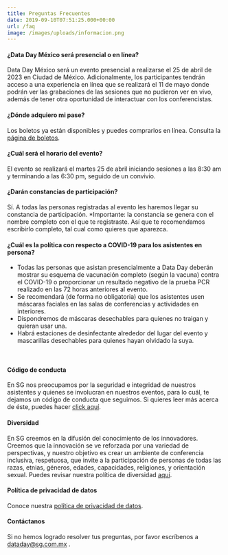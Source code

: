 ```yaml
---
title: Preguntas Frecuentes
date: 2019-09-10T07:51:25.000+00:00
url: /faq
image: /images/uploads/informacion.png
---
```


#### ¿Data Day México será presencial o en línea?
Data Day México será un evento presencial a realizarse el 25 de abril de 2023 en Ciudad de México. Adicionalmente, los participantes tendrán acceso a una experiencia en línea que se realizará el 11 de mayo donde podrán ver las grabaciones de las sesiones que no pudieron ver en vivo, además de tener otra oportunidad de interactuar con los conferencistas.

#### ¿Dónde adquiero mi pase?
Los boletos ya están disponibles y puedes comprarlos en línea. Consulta la [página de boletos](/dataday/tickets).


#### ¿Cuál será el horario del evento?
El evento se realizará el martes 25 de abril iniciando sesiones a las 8:30 am y terminando a las 6:30 pm, seguido de un convivio. 



#### ¿Darán constancias de participación?
Sí. A todas las personas registradas al evento les haremos llegar su constancia de participación. *Importante: la constancia se genera con el nombre completo con el que te registraste. Así que te recomendamos escribirlo completo, tal cual como quieres que aparezca.

#### ¿Cuál es la política con respecto a COVID-19 para los asistentes en persona?
* Todas las personas que asistan presencialmente a Data Day deberán mostrar su esquema de vacunación completo (según la vacuna) contra el COVID-19 o proporcionar un resultado negativo de la prueba PCR realizado en las 72 horas anteriores al evento.
* Se recomendará (de forma no obligatoria) que los asistentes usen máscaras faciales en las salas de conferencias y actividades en interiores. 
* Dispondremos de máscaras desechables para quienes no traigan y quieran usar una.
* Habrá estaciones de desinfectante alrededor del lugar del evento y mascarillas desechables para quienes hayan olvidado la suya.

<br>

#### Código de conducta
En SG nos preocupamos por la seguridad e integridad de nuestros asistentes y quienes se involucran en nuestros eventos, para lo cuál, te dejamos un código de conducta que seguimos. Si quieres leer más acerca de éste, puedes hacer [click aquí](https://sg.com.mx/dataday/coc).

#### Diversidad
En SG creemos en la difusión del conocimiento de los innovadores. Creemos que la innovación se ve reforzada por una variedad de perspectivas, y nuestro objetivo es crear un ambiente de conferencia inclusiva, respetuosa, que invite a la participación de personas de todas las razas, etnias, géneros, edades, capacidades, religiones, y orientación sexual. Puedes revisar nuestra política de diversidad [aquí](https://sg.com.mx/dataday/diversidad).


#### Política de privacidad de datos

Conoce nuestra [política de privacidad de datos](/dataday/politica-de-privacidad).

#### Contáctanos

Si no hemos logrado resolver tus preguntas, por favor escríbenos a dataday@sg.com.mx .